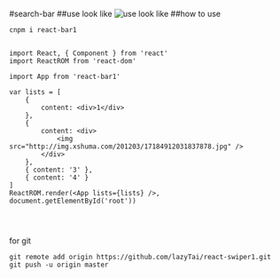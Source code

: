 #search-bar
##use look like
![use look like]('./public/move.gif')
##how to use
```
cnpm i react-bar1


import React, { Component } from 'react'
import ReactROM from 'react-dom'

import App from 'react-bar1'

var lists = [
    {
        content: <div>1</div>
    },
    {
        content: <div>
            <img src="http://img.xshuma.com/201203/17184912031837878.jpg" />
        </div>
    },
    { content: '3' },
    { content: '4' }
]
ReactROM.render(<App lists={lists} />, document.getElementById('root'))




```

for git
```
git remote add origin https://github.com/lazyTai/react-swiper1.git
git push -u origin master

```